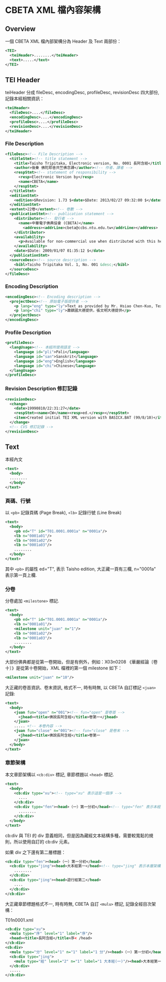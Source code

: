 # CBETA XML 檔內容架構

## Overview

一個 CBETA XML 檔內部架構分為 Header 及 Text 兩部份：

```xml
<TEI>
  <teiHeader>........</teiHeader>
  <text>.....</text>
</TEI>
```

## TEI Header

teiHeader 分成 fileDesc, encodingDesc, profileDesc, revisionDesc 四大部份, 記錄本經相關資訊：

```xml
<teiHeader>
  <fileDesc>....</fileDesc>
  <encodingDesc>....</encodingDesc>
  <profileDesc>....</profileDesc>
  <revisionDesc>....</revisionDesc>
</teiHeader>
```

### File Description

```xml
<fileDesc><!-- File Description -->
  <titleStmt><!-- title statement -->
    <title>Taisho Tripitaka, Electronic version, No. 0001 長阿含經</title><!-- 經名 -->
    <author>後秦 佛陀耶舍共竺佛念譯</author><!-- 作者、譯者 -->
    <respStmt><!-- statement of responsibility -->
      <resp>Electronic Version by</resp>
      <name>CBETA</name>
    </respStmt>
  </titleStmt>
  <editionStmt>
    <edition>$Revision: 1.73 $<date>$Date: 2013/02/27 09:32:00 $</date>新式標點版</edition>
  </editionStmt>
  <extent>22卷</extent><!-- 卷數 -->
  <publicationStmt><!-- publication statement -->
    <distributor><!-- 發行者 -->
      <name>中華電子佛典協會 (CBETA)</name>
        <address><addrLine>cbeta@ccbs.ntu.edu.tw</addrLine></address>
    </distributor>
    <availability>
      <p>Available for non-commercial use when distributed with this header intact.</p>
    </availability>
    <date>$Date: 2009/01/07 01:35:12 $</date>
  </publicationStmt>
  <sourceDesc><!-- source description -->
    <bibl>Taisho Tripitaka Vol. 1, No. 001 &desc;</bibl>
  </sourceDesc>
</fileDesc>
```

### Encoding Description

```xml
<encodingDesc><!-- Encoding description -->
  <projectDesc><!-- 原始電子版提供者 -->
    <p lang="eng" type="ly">Text as provided by Mr. Hsiao Chen-Kuo, Text as provided by Mr. Chang Wen-Ming</p>
    <p lang="chi" type="ly">蕭鎮國大德提供，張文明大德提供</p>
  </projectDesc>
</encodingDesc>
```

### Profile Description

```xml
<profileDesc>
  <langUsage><!-- 本經所使用語言 -->
    <language id="pli">Pali</language>
    <language id="san">Sanskrit</language>
    <language id="eng">English</language>
    <language id="chi">Chinese</language>
  </langUsage>
</profileDesc>
```

### Revision Description 修訂記錄

```xml
<revisionDesc>
  <change>
    <date>19990810/22:31:27</date>
    <respStmt><name>CW</name><resp>ed.</resp></respStmt>
    <item>Created initial TEI XML version with BASICX.BAT (99/8/10)</item>
  </change>
  <!-- CVS 修訂記錄 -->
</revisionDesc>
```

## Text

本經內文

```xml
<text>
  <body>
  ........
  </body>
</text>
```

### 頁碼、行號

以 `<pb>` 記錄頁碼 (Page Break), `<lb>` 記錄行號 (Line Break)

```xml
<text>
  <body>
    <pb ed="T" id="T01.0001.0001a" n="0001a"/>
    <lb n="0001a01"/>
    <lb n="0001a02"/>
    <lb n="0001a03"/>
    ........
  </body>
</text>
```

其中 `<pb>` 的屬性 ed="T", 表示 Taisho edition, 大正藏一頁有三欄, n="0001a" 表示第一頁上欄.

### 分卷

分卷處加 `<milestone>` 標記.

```xml
<text>
  <body>
    <pb ed="T" id="T01.0001.0001a" n="0001a"/>
    <lb n="0001a01"/>
    <milestone unit="juan" n="1"/>
    <lb n="0001a02"/>
    <lb n="0001a03"/>
    ........
  </body>
</text>
```

大部份佛典都是從第一卷開始，但是有例外，例如：X03n0208 《華嚴經論〔卷十〕》是從第十卷開始，XML 檔裡的第一個 milestone 如下：

```xml
<milestone unit="juan" n="10"/>
```

大正藏的卷首資訊、卷末資訊, 格式不一, 時有時無, 以 CBETA 自訂標記 `<juan>` 記錄:

```xml
<text>
  <body>
    <juan fun="open" n="001"><!-- fun="open" 是卷首 -->
      <jhead><title>佛說長阿含經</title>卷第一</jhead>
    </juan>
    ..... <!-- 本卷內容 -->
    <juan fun="close" n="001"><!-- fun="close" 是卷末 -->
      <jhead><title>佛說長阿含經</title>卷第一
    </juan>
  </body>
</text>
```

### 章節架構

本文章節架構以 `<cb:div>` 標記, 章節標題以 `<head>` 標記.

```xml
<text>
  <body>
    <cb:div type="xu"><!-- type="xu" 表示這是一個序 -->
      ....
    </cb:div>
    <cb:div type="fen"><head>（一）第一分初</head><!-- type="fen" 表示本經第一層架構 "分" -->
      ........
    </cb:div>
  </body>
</text>
```

cb:div 與 TEI 的 div 意義相同，但是因為藏經文本結構多種，需要較寬鬆的規則，所以使用自訂的 cb:div 元素。

如果 div 之下還有第二層標題：

```xml
<cb:div type="fen"><head>（一）第一分初</head>
  <cb:div type="jing"><head>大本經第一</head><!-- type="jing" 表示本層架構是 "經" -->
    ........
  </cb:div>
  <cb:div type="jing"><head>遊行經第二</head>
    ....
  </cb:div>
</cb:div>
```

大正藏章節標題格式不一, 時有時無, CBETA 自訂 `<mulu>` 標記, 記錄全經目次架構：

T01n0001.xml

```xml
<cb:div type="xu">
  <mulu type="序" level="1" label="序"/>
  <head><title>長阿含經</title>序< /head>
</cb:div>
<cb:div>
  <mulu type="分" level="1" n="1" label="1 分"/><head>（一）第一分初</head>
  <cb:div type="jing">  
    <mulu type="經" level="2" n="1" label="1 大本經(一)"/><head>大本經第一</head>
  </cb:div>
  .....
</cb:div>
```

